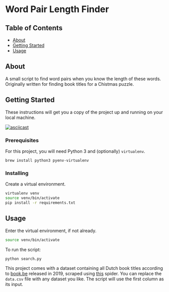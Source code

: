 # Word Pair Length Finder

## Table of Contents
+ [About](#about)
+ [Getting Started](#getting_started)
+ [Usage](#usage)

## About<a name = "about"></a>
A small script to find word pairs when you know the length of these words. Originally written for finding book titles for a Chistmas puzzle. 

## Getting Started<a name = "getting_started"></a>
These instructions will get you a copy of the project up and running on your local machine.

[![asciicast](https://asciinema.org/a/gvBbu4VUGI9uLQxTko5JU4RWu.svg)](https://asciinema.org/a/gvBbu4VUGI9uLQxTko5JU4RWu)

### Prerequisites

For this project, you will need Python 3 and (optionally) `virtualenv`.
```
brew install python3 pyenv-virtualenv
```

### Installing
Create a virtual environment.
```bash
virtualenv venv
source venv/bin/activate
pip install -r requirements.txt
```

## Usage<a name = "usage"></a>

Enter the virtual environment, if not already.
```bash
source venv/bin/activate
```

To run the script:
```bash
python search.py
```

This project comes with a dataset containing all Dutch book titles according to [book.be](https://book.be) released in 2019, scraped using [this](https://github.com/Addono/bookbe-spider) spider. You can replace the `data.csv` file with any dataset you like. The script will use the first column as its input.
